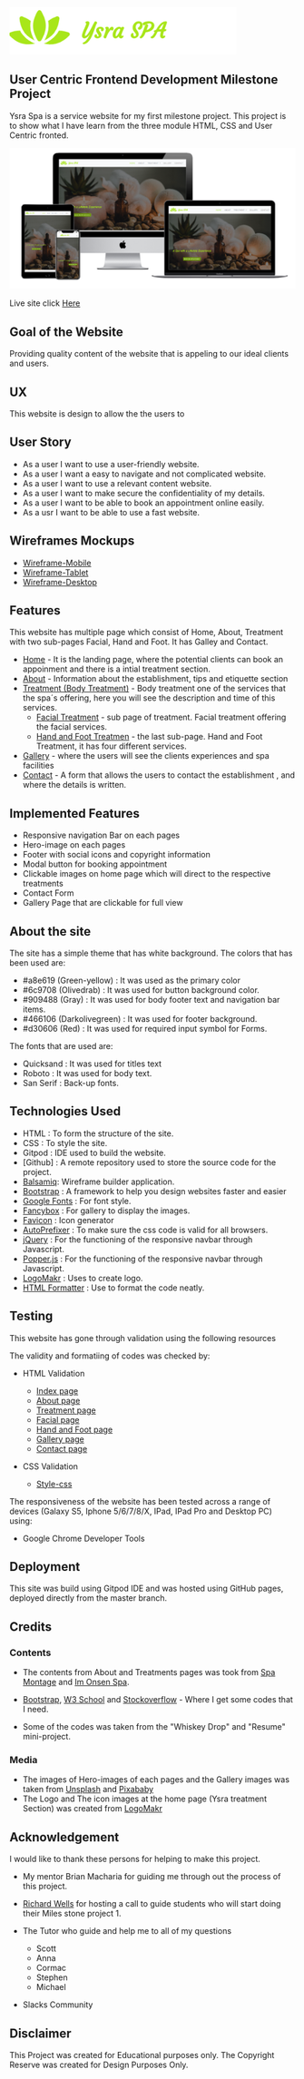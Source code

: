 ![Ysra Spa](assets/images/LogoMakr_9qu29R.png)

## User Centric Frontend Development Milestone Project

Ysra Spa is a service website for my first milestone project. This project is to show what I have learn from the three module HTML, CSS and User Centric fronted.



![multiple different screen sizes](readmeDocs/mockups/multi-device-mockups.png)

Live site click [Here](https://saharalnoor.github.io/ysra-spa-milestone-project-1/)

## Goal of the Website

Providing quality content of the website that is appeling to our ideal clients and users.


## UX

This website  is design to allow the the users to 

## User Story

- As a user I want to use a user-friendly website.
- As a user I want a easy to navigate and not complicated website.
- As a user I want to use a relevant content website.
- As a user I want to make secure the confidentiality of my details.
- As a user I want to be able to book an appointment online easily.
- As a usr I want to be able to use a fast website.


## Wireframes Mockups

* [Wireframe-Mobile](wireframeMockups/wireframe-mobile/wireframes-mobile.pdf)
* [Wireframe-Tablet](wireframeMockups/wireframe-tablet/wiframes-tablets.pdf)
* [Wireframe-Desktop](wireframeMockups/wireframe-desktop/wireframe-desktops.pdf)


## Features

This website has multiple page which consist of Home, About, Treatment with two sub-pages Facial, Hand and Foot. It has Galley and Contact.

- [Home](index.html) - It is the landing page, where the potential clients can book an appoinment and there is a intial treatment section.
- [About](about.html) - Information about the establishment, tips and etiquette section
- [Treatment (Body Treatment)](treatments.html) - Body treatment one of the services that the spa´s offering, here you will see the description and time of this services.
    - [Facial Treatment](facial-treatment.html) - sub page of treatment. Facial treatment offering the facial services.
    - [Hand and Foot Treatmen](hand-and-foot-treatment.html) - the last sub-page. Hand and Foot Treatment, it has four different services.
- [Gallery](gallery.html) - where the users will see the clients experiences and spa facilities
- [Contact](contact.html) - A form that allows the users to contact the establishment , and where the details is written.


## Implemented Features

- Responsive navigation Bar on each pages
- Hero-image on each pages
- Footer with social icons and copyright information
- Modal button for booking appointment
- Clickable images on home page which will direct to the respective treatments
- Contact Form
- Gallery Page that are clickable for full view

## About the site

The site has a simple theme that has white background. The colors that has been used are:

- #a8e619 (Green-yellow) : It was used as the primary color
- #6c9708 (Olivedrab) : It was used for button background color.
- #909488 (Gray) : It was used for body footer text and navigation bar items.
- #466106 (Darkolivegreen) : It was used for footer background.
- #d30606 (Red) : It was used for required input symbol for Forms.

The fonts that are used are:

- Quicksand : It was used for titles text
- Roboto : It was used for body text.
- San Serif : Back-up fonts.


## Technologies Used

- HTML : To form the structure of the site.
- CSS : To style the site.
- Gitpod : IDE used to build the website.
- [Github] :  A remote repository used to store the source code for the project.
- [Balsamiq](https://balsamiq.com/): Wireframe builder application.
- [Bootstrap](https://getbootstrap.com/) : A framework to help you design websites faster and easier
- [Google Fonts](https://fonts.google.com/) : For font style.
- [Fancybox](https://fancyapps.com/fancybox/3/) : For gallery to display the images.
- [Favicon](https://favicon.io) : Icon generator
- [AutoPrefixer](https://autoprefixer.github.io/) : To make sure the css code is valid for all browsers.
- [jQuery](https://jquery.com/) : For the functioning of the responsive navbar through Javascript.
- [Popper.js](https://popper.js.org/) : For the functioning of the responsive navbar through Javascript.
- [LogoMakr](https://logomakr.com/) : Uses to create logo.
- [HTML Formatter](https://htmlformatter.com/) : Use to format the code neatly.


## Testing

This website has gone through validation using the following resources

The validity and formatiing of codes was checked by:

- HTML Validation
    - [Index page](readmeDocs/html-validation/index-validation.pdf)
    - [About page](readmeDocs/html-validation/about-validation.pdf)
    - [Treatment page](readmeDocs/html-validation/treatment-validation.pdf)
    - [Facial page](readmeDocs/html-validation/facial-validation.pdf)
    - [Hand and Foot page](readmeDocs/html-validation/h&f-validation.pdf)
    - [Gallery page](readmeDocs/html-validation/gallery-validation.pdf)
    - [Contact page](readmeDocs/html-validation/contact-validation.pdf)

- CSS Validation
    - [Style-css](readmeDocs/css-validation/css-validation.pdf)

The responsiveness of the website has been tested across a range of devices (Galaxy S5, Iphone 5/6/7/8/X, IPad, IPad Pro and Desktop PC) using:
- Google Chrome Developer Tools

## Deployment

This site was build using Gitpod IDE and was hosted using GitHub pages, deployed directly from the master branch. 


## Credits

### Contents

- The contents from About and Treatments pages was took from [Spa Montage](https://www.montagehotels.com/lagunabeach/spa/) and [Im Onsen Spa](http://www.imonsenspa.com/).

- [Bootstrap](https://getbootstrap.com), [W3 School](https://www.w3schools.com/) and [Stockoverflow](https://stackoverflow.com/) - Where I get some codes that I need.

- Some of the codes was taken from the "Whiskey Drop" and "Resume" mini-project.

### Media
- The images of Hero-images of each pages and the Gallery images was taken from [Unsplash](https://unsplash.com/) and [Pixababy](https://pixabay.com/sv/)
- The Logo and The icon images at the home page (Ysra treatment Section) was created from [LogoMakr](https://logomakr.com/)


## Acknowledgement

I would like to thank these persons for helping to make this project.

- My mentor Brian Macharia for guiding me through out the process of this project.

- [Richard Wells](https://github.com/D0nni387) for hosting a call to guide students who will start doing their Miles stone project 1.

- The Tutor who guide and help me to all of my questions 
    - Scott
    - Anna
    - Cormac 
    - Stephen
    - Michael

- Slacks Community

## Disclaimer

This Project was created for Educational purposes only. The Copyright Reserve was created for Design Purposes Only.
